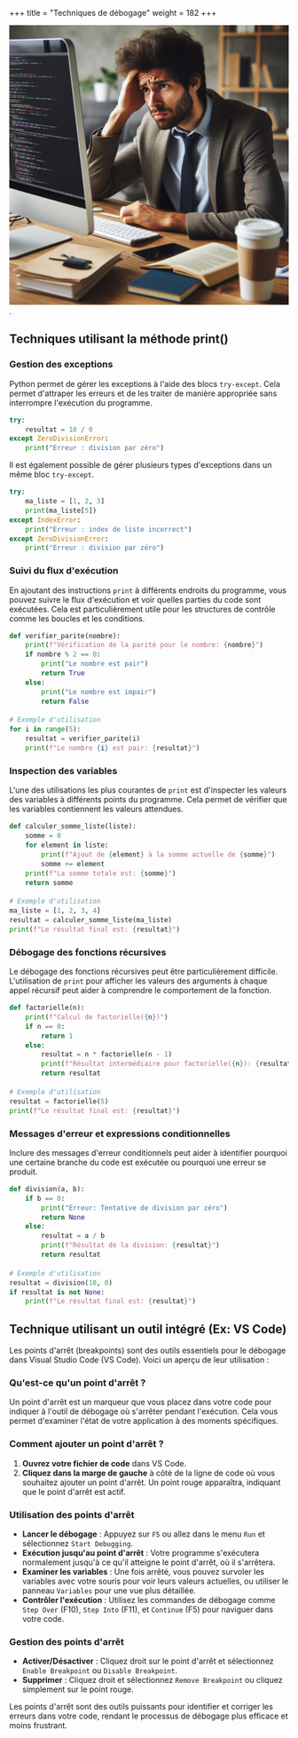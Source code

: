 +++
title = "Techniques de débogage"
weight = 182
+++

![Débogage](tech-debog.jpg?width=25vw).

## Techniques utilisant la méthode print()

### Gestion des exceptions

Python permet de gérer les exceptions à l'aide des blocs `try-except`. Cela permet d'attraper les erreurs et de les traiter de manière appropriée sans interrompre l'exécution du programme.

```python
try:
    resultat = 10 / 0
except ZeroDivisionError:
    print("Erreur : division par zéro")
```

Il est également possible de gérer plusieurs types d'exceptions dans un même bloc `try-except`.

```python
try:
    ma_liste = [1, 2, 3]
    print(ma_liste[5])
except IndexError:
    print("Erreur : index de liste incorrect")
except ZeroDivisionError:
    print("Erreur : division par zéro")
```

### Suivi du flux d'exécution

En ajoutant des instructions `print` à différents endroits du programme, vous pouvez suivre le flux d'exécution et voir quelles parties du code sont exécutées. 
Cela est particulièrement utile pour les structures de contrôle comme les boucles et les conditions.

```python
def verifier_parite(nombre):
    print(f"Vérification de la parité pour le nombre: {nombre}")
    if nombre % 2 == 0:
        print("Le nombre est pair")
        return True
    else:
        print("Le nombre est impair")
        return False

# Exemple d'utilisation
for i in range(5):
    resultat = verifier_parite(i)
    print(f"Le nombre {i} est pair: {resultat}")
```

### Inspection des variables

L'une des utilisations les plus courantes de `print` est d'inspecter les valeurs des variables à différents points du programme. 
Cela permet de vérifier que les variables contiennent les valeurs attendues.

```python
def calculer_somme_liste(liste):
    somme = 0
    for element in liste:
        print(f"Ajout de {element} à la somme actuelle de {somme}")
        somme += element
    print(f"La somme totale est: {somme}")
    return somme

# Exemple d'utilisation
ma_liste = [1, 2, 3, 4]
resultat = calculer_somme_liste(ma_liste)
print(f"Le résultat final est: {resultat}")
```

### Débogage des fonctions récursives

Le débogage des fonctions récursives peut être particulièrement difficile. L'utilisation de `print` pour afficher les valeurs des arguments à chaque appel récursif peut aider à comprendre le comportement de la fonction.

```python
def factorielle(n):
    print(f"Calcul de factorielle({n})")
    if n == 0:
        return 1
    else:
        resultat = n * factorielle(n - 1)
        print(f"Résultat intermédiaire pour factorielle({n}): {resultat}")
        return resultat

# Exemple d'utilisation
resultat = factorielle(5)
print(f"Le résultat final est: {resultat}")
```

### Messages d'erreur et expressions conditionnelles

Inclure des messages d'erreur conditionnels peut aider à identifier pourquoi une certaine branche du code est exécutée ou pourquoi une erreur se produit.

```python
def division(a, b):
    if b == 0:
        print("Erreur: Tentative de division par zéro")
        return None
    else:
        resultat = a / b
        print(f"Résultat de la division: {resultat}")
        return resultat

# Exemple d'utilisation
resultat = division(10, 0)
if resultat is not None:
    print(f"Le résultat final est: {resultat}")
```

## Technique utilisant un outil intégré (Ex: VS Code)

Les points d'arrêt (breakpoints) sont des outils essentiels pour le débogage dans Visual Studio Code (VS Code). Voici un aperçu de leur utilisation :

### Qu'est-ce qu'un point d'arrêt ?

Un point d'arrêt est un marqueur que vous placez dans votre code pour indiquer à l'outil de débogage où s'arrêter pendant l'exécution. Cela vous permet d'examiner l'état de votre application à des moments spécifiques.

### Comment ajouter un point d'arrêt ?

1. **Ouvrez votre fichier de code** dans VS Code.
2. **Cliquez dans la marge de gauche** à côté de la ligne de code où vous souhaitez ajouter un point d'arrêt. Un point rouge apparaîtra, indiquant que le point d'arrêt est actif.

### Utilisation des points d'arrêt

- **Lancer le débogage** : Appuyez sur `F5` ou allez dans le menu `Run` et sélectionnez `Start Debugging`.
- **Exécution jusqu'au point d'arrêt** : Votre programme s'exécutera normalement jusqu'à ce qu'il atteigne le point d'arrêt, où il s'arrêtera.
- **Examiner les variables** : Une fois arrêté, vous pouvez survoler les variables avec votre souris pour voir leurs valeurs actuelles, ou utiliser le panneau `Variables` pour une vue plus détaillée.
- **Contrôler l'exécution** : Utilisez les commandes de débogage comme `Step Over` (F10), `Step Into` (F11), et `Continue` (F5) pour naviguer dans votre code.

### Gestion des points d'arrêt

- **Activer/Désactiver** : Cliquez droit sur le point d'arrêt et sélectionnez `Enable Breakpoint` ou `Disable Breakpoint`.
- **Supprimer** : Cliquez droit et sélectionnez `Remove Breakpoint` ou cliquez simplement sur le point rouge.

Les points d'arrêt sont des outils puissants pour identifier et corriger les erreurs dans votre code, rendant le processus de débogage plus efficace et moins frustrant.